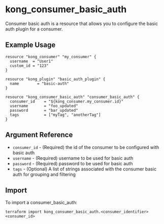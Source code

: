 # kong_consumer_basic_auth

Consumer basic auth is a resource that allows you to configure the basic auth plugin for a consumer.

## Example Usage

```hcl
resource "kong_consumer" "my_consumer" {
  username  = "User1"
  custom_id = "123"
}

resource "kong_plugin" "basic_auth_plugin" {
  name        = "basic-auth"
}

resource "kong_consumer_basic_auth" "consumer_basic_auth" {
  consumer_id    = "${kong_consumer.my_consumer.id}"
  username       = "foo_updated"
  password       = "bar_updated"
  tags           = ["myTag", "anotherTag"]
}
```

## Argument Reference

* `consumer_id` - (Required) the id of the consumer to be configured with basic auth
* `username` - (Required) username to be used for basic auth
* `password` - (Required) password to be used for basic auth
* `tags` - (Optional) A list of strings associated with the consumer basic auth for grouping and filtering


## Import

To import a consumer_basic_auth:

```shell
terraform import kong_consumer_basic_auth.<consumer_identifier> <consumer_id>
```
